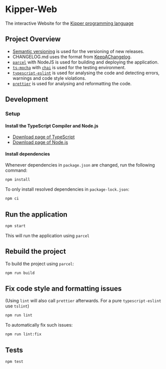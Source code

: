 # Kipper-Web

The interactive Website for the [Kipper programming language](https://github.com/Luna-Klatzer/Kipper.git)

## Project Overview
- [Semantic versioning](https://semver.org/) is used for the versioning of new releases.
- CHANGELOG.md uses the format from [KeepAChangelog](https://keepachangelog.com/en/1.0.0/).
- [`parcel`](https://www.npmjs.com/package/parcel) with NodeJS is used for building and deploying the application.
- [`ts-mocha`](https://www.npmjs.com/package/ts-mocha) with [`chai`](https://www.npmjs.com/package/chai) is used for the testing environment.
- [`typescript-eslint`](https://github.com/typescript-eslint/typescript-eslint) is used for analysing the code and detecting errors, warnings and code style violations.
- [`prettier`](https://prettier.io/) is used for analysing and reformatting the code.

## Development

### Setup

#### Install the TypeScript Compiler and Node.js

- [Download page of TypeScript](https://www.typescriptlang.org/download)
- [Download page of Node.js](https://nodejs.org/en/download/)

#### Install dependencies

Whenever dependencies in `package.json` are changed, run the following command:

```sh
npm install
```

To only install resolved dependencies in `package-lock.json`:

```sh
npm ci
```

## Run the application

```sh
npm start
```

This will run the application using `parcel`

## Rebuild the project

To build the project using `parcel`:

```sh
npm run build
```

## Fix code style and formatting issues

(Using `lint` will also call `prettier` afterwards. For a pure `typescript-eslint` use `tslint`)

```sh
npm run lint
```

To automatically fix such issues:

```sh
npm run lint:fix
```

## Tests

```sh
npm test
```
